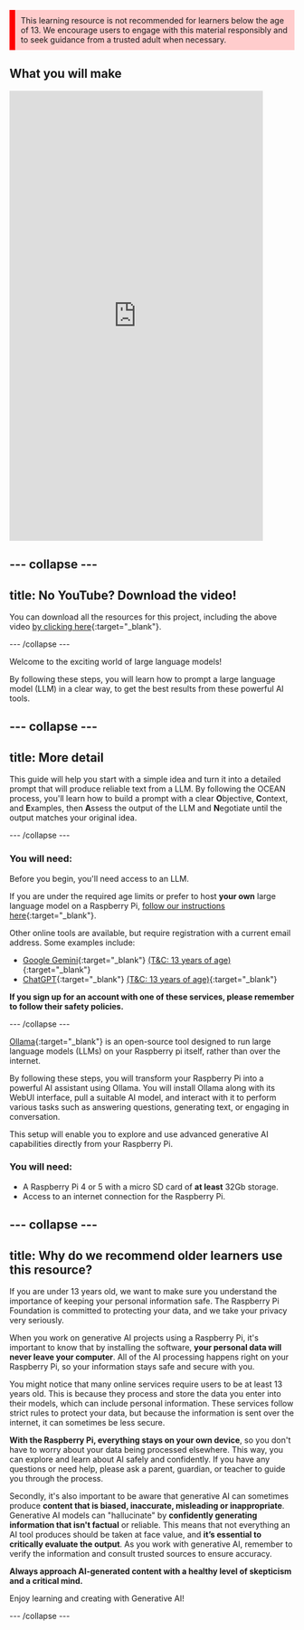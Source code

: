 <p style='border-left: solid; border-width:10px; border-color: #ff0000; background-color: #ffcccc; padding: 10px;'>
This learning resource is not recommended for learners below the age of 13. We encourage users to engage with this material responsibly and to seek guidance from a trusted adult when necessary.
</p>

## What you will make

<html>
    <iframe style="max-width: 448px;" width="100%" height="796" src="https://www.youtube.com/embed/hQ_lA_bxkCw?rel=0&cc_load_policy=1" frameborder="0" allow="accelerometer; autoplay; clipboard-write; encrypted-media; gyroscope; picture-in-picture; web-share" referrerpolicy="strict-origin-when-cross-origin" allowfullscreen>
    </iframe>    
</html>

--- collapse ---
---
title: No YouTube? Download the video!
---

You can download all the resources for this project, including the above video [by clicking here](https://rpf.io/p/en/ai-LLM-prompt-go){:target="_blank"}. 


--- /collapse ---

Welcome to the exciting world of large language models! 

By following these steps, you will learn how to prompt a large language model (LLM) in a clear way, to get the best results from these powerful AI tools. 

--- collapse ---
---
title: More detail
---

This guide will help you start with a simple idea and turn it into a detailed prompt that will produce reliable text from a LLM. By following the OCEAN process, you'll learn how to build a prompt with a clear **O**bjective, **C**ontext, and **E**xamples, then **A**ssess the output of the LLM and **N**egotiate until the output matches your original idea.

--- /collapse ---


### You will need:
Before you begin, you'll need access to an LLM. 

If you are under the required age limits or prefer to host **your own** large language model on a Raspberry Pi, [follow our instructions here](https://projects.raspberrypi.org/en/projects/llm-rpi){:target="_blank"}.

Other online tools are available, but require registration with a current email address. Some examples include:
- [Google Gemini](https://gemini.google.com/){:target="_blank"} [(T&C: 13 years of age)](https://support.google.com/gemini/answer/13278668?hl=en-GB#zippy=%2Ccant-access-this-service:~:text=mobile%20app.-,What%20you%20need,-To%20use%20the){:target="_blank"}
- [ChatGPT](https://www.chat.openai.org){:target="_blank"} [(T&C: 13 years of age)](https://help.openai.com/en/articles/8313401-is-chatgpt-safe-for-all-ages){:target="_blank"}

**If you sign up for an account with one of these services, please remember to follow their safety policies.**

--- /collapse ---

[Ollama](https://ollama.com){:target="_blank"} is an open-source tool designed to run large language models (LLMs) on your Raspberry pi itself, rather than over the internet.

By following these steps, you will transform your Raspberry Pi into a powerful AI assistant using Ollama. You will install Ollama along with its WebUI interface, pull a suitable AI model, and interact with it to perform various tasks such as answering questions, generating text, or engaging in conversation. 

This setup will enable you to explore and use advanced generative AI capabilities directly from your Raspberry Pi.

### You will need:
- A Raspberry Pi 4 or 5 with a micro SD card of **at least** 32Gb storage.
- Access to an internet connection for the Raspberry Pi.

--- collapse ---
---
title:  Why do we recommend older learners use this resource?
---

If you are under 13 years old, we want to make sure you understand the importance of keeping your personal information safe. The Raspberry Pi Foundation is committed to protecting your data, and we take your privacy very seriously.

When you work on generative AI projects using a Raspberry Pi, it's important to know that by installing the software, **your personal data will never leave your computer**. All of the AI processing happens right on your Raspberry Pi, so your information stays safe and secure with you.

You might notice that many online services require users to be at least 13 years old. This is because they process and store the data you enter into their models, which can include personal information. These services follow strict rules to protect your data, but because the information is sent over the internet, it can sometimes be less secure.

**With the Raspberry Pi, everything stays on your own device**, so you don't have to worry about your data being processed elsewhere. This way, you can explore and learn about AI safely and confidently. If you have any questions or need help, please ask a parent, guardian, or teacher to guide you through the process.

Secondly, it's also important to be aware that generative AI can sometimes produce **content that is biased, inaccurate, misleading or inappropriate**. Generative AI models can "hallucinate" by **confidently generating information that isn't factual** or reliable. This means that not everything an AI tool produces should be taken at face value, and **it’s essential to critically evaluate the output**. As you work with generative AI, remember to verify the information and consult trusted sources to ensure accuracy. 

**Always approach AI-generated content with a healthy level of skepticism and a critical mind.**

Enjoy learning and creating with Generative AI!

--- /collapse ---

